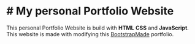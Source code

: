 # # My personal Portfolio Website
This personal Portfolio Website is build with **HTML** **CSS** and **JavaScript**.
This website is made with modifying this [BootstrapMade](https://bootstrapmade.com/iportfolio-bootstrap-portfolio-websites-template/) portfolio.
